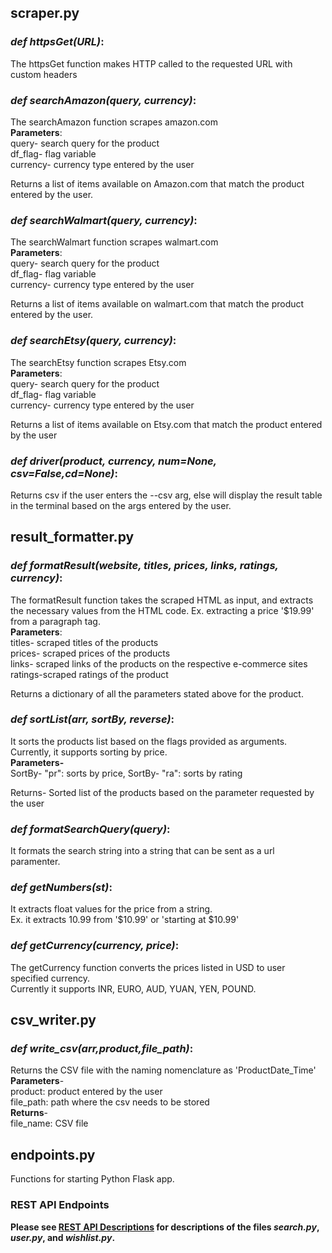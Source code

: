 ## scraper.py
### *def httpsGet(URL)*: 
The httpsGet function makes HTTP called to the requested URL with custom headers

### *def searchAmazon(query, currency)*:  
The searchAmazon function scrapes amazon.com\
**Parameters**:\
query- search query for the product\
df_flag- flag variable\
currency- currency type entered by the user

Returns a list of items available on Amazon.com that match the product entered by the user.

### *def searchWalmart(query, currency)*:
The searchWalmart function scrapes walmart.com\
**Parameters**:\
query- search query for the product\
df_flag- flag variable\
currency- currency type entered by the user

Returns a list of items available on walmart.com that match the product entered by the user.

### *def searchEtsy(query, currency)*:
 The searchEtsy function scrapes Etsy.com\
 **Parameters**:\
query- search query for the product\
df_flag- flag variable\
currency- currency type entered by the user

Returns a list of items available on Etsy.com that match the product entered by the user

### *def driver(product, currency, num=None, csv=False,cd=None)*:
Returns csv if the user enters the --csv arg, else will display the result table in the terminal based on the args entered by the user.

## result_formatter.py
### *def formatResult(website, titles, prices, links, ratings, currency)*:
The formatResult function takes the scraped HTML as input, and extracts the necessary values from the HTML code. Ex. extracting a price '$19.99' from a paragraph tag.\
**Parameters**: \
titles- scraped titles of the products\
prices- scraped prices of the products\
links- scraped links of the products on the respective e-commerce sites\
ratings-scraped ratings of the product

Returns a dictionary of all the parameters stated above for the product.

### *def sortList(arr, sortBy, reverse)*:
It sorts the products list based on the flags provided as arguments. Currently, it supports sorting by price.\
**Parameters-**\
SortBy- "pr": sorts by price, SortBy- "ra": sorts by rating

Returns- Sorted list of the products based on the parameter requested by the user

### *def formatSearchQuery(query)*:
It formats the search string into a string that can be sent as a url paramenter.

### *def getNumbers(st)*:
It extracts float values for the price from a string.\
Ex. it extracts 10.99 from '$10.99' or 'starting at $10.99'

### *def getCurrency(currency, price)*:
The getCurrency function converts the prices listed in USD to user specified currency. \
Currently it supports INR, EURO, AUD, YUAN, YEN, POUND.

## csv_writer.py
### *def write_csv(arr,product,file_path)*:
Returns the CSV file with the naming nomenclature as 'ProductDate_Time'\
**Parameters**-\
product: product entered by the user\
file_path: path where the csv needs to be stored\
**Returns**-\
file_name: CSV file

## endpoints.py
Functions for starting Python Flask app.

### REST API Endpoints
**Please see [REST API Descriptions](https://github.com/SE21-Team2/slash/blob/main/docs/restapi_descriptions.md) for descriptions of the files *search.py*, *user.py*, and *wishlist.py*.**